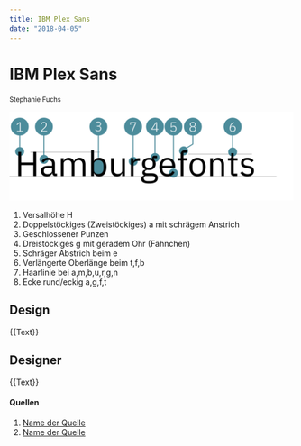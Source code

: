 ```yaml
---
title: IBM Plex Sans
date: "2018-04-05"
---
```


# IBM Plex Sans
<small>Stephanie Fuchs</small>

<div class="col1to12">

![IBM Plex Sans](./IBMPlexSans.svg)

</div>

1. Versalhöhe H
2. Doppelstöckiges (Zweistöckiges) a mit schrägem Anstrich
3. Geschlossener Punzen
4. Dreistöckiges g mit geradem Ohr (Fähnchen)
5. Schräger Abstrich beim e
6. Verlängerte Oberlänge beim t,f,b
7. Haarlinie bei a,m,b,u,r,g,n
8. Ecke rund/eckig a,g,f,t


## Design
{{Text}}

## Designer
{{Text}}


#### Quellen
1. [Name der Quelle](http://...)
2. [Name der Quelle](http://...)

